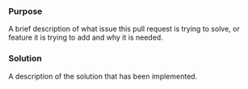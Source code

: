 ### Purpose
A brief description of what issue this pull request is trying to solve, or feature
it is trying to add and why it is needed.

### Solution
A description of the solution that has been implemented.